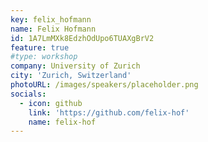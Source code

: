 ```yaml
---
key: felix_hofmann
name: Felix Hofmann
id: 1A7LmMXk8EdzhOdUpo6TUAXgBrV2
feature: true
#type: workshop
company: University of Zurich
city: 'Zurich, Switzerland'
photoURL: /images/speakers/placeholder.png
socials:
  - icon: github
    link: 'https://github.com/felix-hof'
    name: felix-hof
---
```


